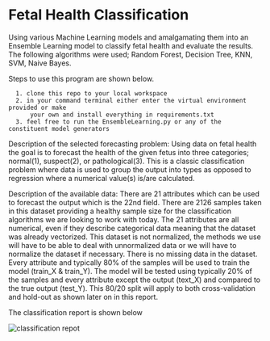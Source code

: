 # Fetal Health Classification
Using various Machine Learning models and amalgamating them into an Ensemble Learning model to classify fetal health and evaluate the results. 
The following algorithms were used; Random Forest, Decision Tree, KNN, SVM, Naive Bayes.

Steps to use this program are shown below.

      1. clone this repo to your local workspace
      2. in your command terminal either enter the virtual environment provided or make
          your own and install everything in requirements.txt
      3. feel free to run the EnsembleLearning.py or any of the constituent model generators 



Description of the selected forecasting problem: Using data on fetal health the goal is to forecast the health of the given fetus into three categories;
normal(1), suspect(2), or pathological(3). This is a classic classification problem where data is used to group the output into types as opposed to regression 
where a numerical value(s) is/are calculated.

Description of the available data: There are 21 attributes which can be used to forecast the output which is the 22nd field. 
There are 2126 samples taken in this dataset providing a healthy sample size for the classification algorithms we are looking to work with today. 
The 21 attributes are all numerical, even if they describe categorical data meaning that the dataset was already vectorized. This dataset is not normalized, 
the methods we use will have to be able to deal with unnormalized data or we will have to normalize the dataset if necessary. 
There is no missing data in the dataset. Every attribute and typically 80% of the samples will be used to train the model (train_X & train_Y).
The model will be tested using typically 20% of the samples and every attribute except the output (text_X) and compared to the true output (test_Y). 
This 80/20 split will apply to both cross-validation and hold-out as shown later on in this report.


The classification report is shown below

![classification repot](https://github.com/cchandel-dev/Fetal-Health-Classifier/blob/main/classification%20report.png)
